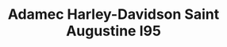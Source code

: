 ---
title: "Adamec Harley-Davidson Saint Augustine I95"
url: /saint-augustine/adamec-harley-davidson-saint-augustine-i95/
shop: Motorrad
---